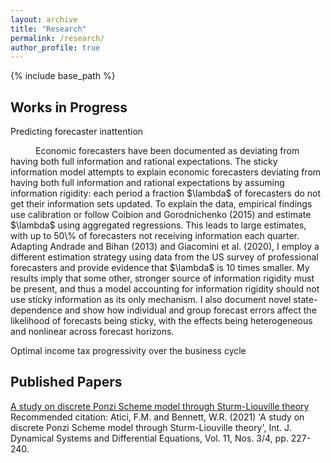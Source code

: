 ```yaml
---
layout: archive
title: "Research"
permalink: /research/
author_profile: true
---
```


{% include base_path %}

Works in Progress
--

Predicting forecaster inattention
<p style="text-indent: 40px;">
Economic forecasters have been documented as deviating from having both full information and rational expectations. The sticky information model attempts to explain economic forecasters deviating from having both full information and rational expectations by assuming information rigidity: each period a fraction $\lambda$ of forecasters do not get their information sets updated. To explain the data, empirical findings use calibration or follow Coibion and Gorodnichenko (2015) and estimate $\lambda$ using aggregated regressions. This leads to large estimates, with up to 50\% of forecasters not receiving information each quarter. Adapting Andrade and Bihan (2013) and Giacomini et al. (2020), I employ a different estimation strategy using data from the US survey of professional forecasters and provide evidence that $\lambda$ is 10 times smaller. My results imply that some other, stronger source of information rigidity must be present, and thus a model accounting for information rigidity should not use sticky information as its only mechanism. I also document novel state-dependence and show how individual and group forecast errors affect the likelihood of forecasts being sticky, with the effects being heterogeneous and nonlinear across forecast horizons.
</p>

Optimal income tax progressivity over the business cycle

Published Papers
--

[A study on discrete Ponzi Scheme model through Sturm-Liouville theory](http://williambennettecon.github.io/files/Atici_Bennett_2021_A_study_on_discrete_Ponzi_Scheme_model_through_Sturm-Liouville_theory.pdf) <br>
Recommended citation: Atici, F.M. and Bennett, W.R. (2021) 'A study on discrete Ponzi Scheme model through Sturm-Liouville theory', Int. J. Dynamical Systems and Differential Equations, Vol. 11, Nos. 3/4, pp. 227-240.
